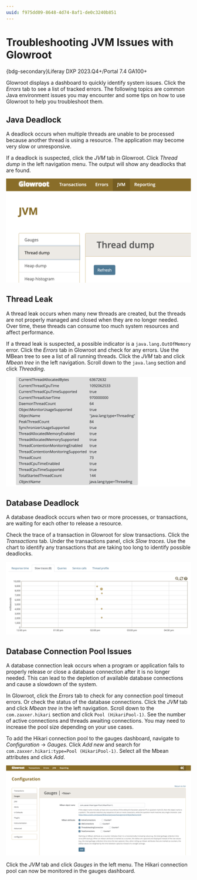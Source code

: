 ```yaml
---
uuid: f975dd09-8648-4d74-8af1-de0c3240b851
---
```

# Troubleshooting JVM Issues with Glowroot

{bdg-secondary}Liferay DXP 2023.Q4+/Portal 7.4 GA100+

Glowroot displays a dashboard to quickly identify system issues. Click the _Errors_ tab to see a list of tracked errors. The following topics are common Java environment issues you may encounter and some tips on how to use Glowroot to help you troubleshoot them.

## Java Deadlock

A deadlock occurs when multiple threads are unable to be processed because another thread is using a resource. The application may become very slow or unresponsive.

If a deadlock is suspected, click the _JVM_ tab in Glowroot. Click _Thread dump_ in the left navigation menu. The output will show any deadlocks that are found.

![Click the JVM tab and select thread dump.](./troubleshooting-jvm-issues-with-glowroot/images/01.png)

## Thread Leak

A thread leak occurs when many new threads are created, but the threads are not properly managed and closed when they are no longer needed. Over time, these threads can consume too much system resources and affect performance.

If a thread leak is suspected, a possible indicator is a `java.lang.OutOfMemory` error. Click the _Errors_ tab in Glowroot and check for any errors. Use the MBean tree to see a list of all running threads. Click the _JVM_ tab and click _Mbean tree_ in the left navigation. Scroll down to the `java.lang` section and click _Threading_. 

![Click the JVM tab and select the Mbean tree.](./troubleshooting-jvm-issues-with-glowroot/images/02.png)

## Database Deadlock

A database deadlock occurs when two or more processes, or transactions, are waiting for each other to release a resource.

Check the trace of a transaction in Glowroot for slow transactions. Click the _Transactions_ tab. Under the transactions panel, click _Slow traces_. Use the chart to identify any transactions that are taking too long to identify possible deadlocks.

![Click slow traces to see transactions that take a long time.](./troubleshooting-jvm-issues-with-glowroot/images/03.png)

## Database Connection Pool Issues

A database connection leak occurs when a program or application fails to properly release or close a database connection after it is no longer needed. This can lead to the depletion of available database connections and cause a slowdown of the system.

In Glowroot, click the _Errors_ tab to check for any connection pool timeout errors. Or check the status of the database connections. Click the _JVM_ tab and click _Mbean tree_ in the left navigation. Scroll down to the `com.zaxxer.hikari` section and click `Pool (HikariPool-1)`. See the number of active connections and threads awaiting connections. You may need to increase the pool size depending on your use cases.

To add the Hikari connection pool to the gauges dashboard, navigate to _Configuration_ &rarr; _Gauges_. Click _Add new_ and search for `com.zaxxer.hikari:type=Pool (HikariPool-1)`. Select all the Mbean attributes and click _Add_.

![Add the Hikari connection pool to the gauges dashboard.](./troubleshooting-jvm-issues-with-glowroot/images/04.png)

Click the _JVM_ tab and click _Gauges_ in the left menu. The Hikari connection pool can now be monitored in the gauges dashboard.
